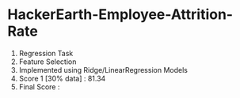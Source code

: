 # HackerEarth-Employee-Attrition-Rate
1. Regression Task
2. Feature Selection
3. Implemented using Ridge/LinearRegression Models
4. Score 1 [30% data] : 81.34
5. Final Score :
